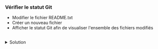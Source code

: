 ### Vérifier le statut Git

- Modifier le fichier README.txt
- Créer un nouveau fichier
- Afficher le statut Git afin de visualiser l'ensemble des fichiers modifiés

<br>
<details><summary>Solution</summary>
<br>
`git status`{{exec}}
</details>
